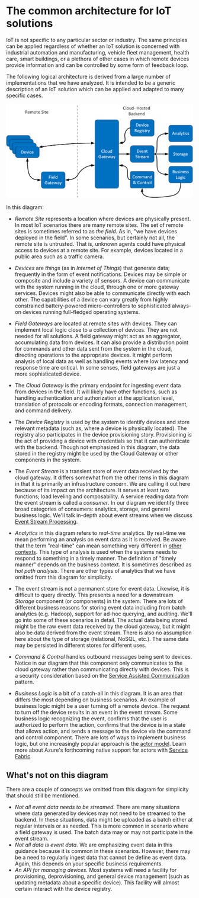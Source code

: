 # The common architecture for IoT solutions

IoT is not specific to any particular sector or industry. The same principles can be applied regardless of whether an IoT solution is concerned with industrial automation and manufacturing, vehicle fleet management, health care, smart buildings, or a plethora of other cases in which remote devices provide information and can be controlled by some form of feedback loop. 

The following logical architecture is derived from a large number of implementations that we have analyzed. It is intended to be a generic description of an IoT solution which can be applied and adapted to many specific cases.

![IoT Reference Architecturee](media/reference-architecture.png)

In this diagram:

- _Remote Site_ represents a location where devices are physically present. In most IoT scenarios there are many remote sites. The set of remote sites is sometimes referred to as _the field_. As in, "we have devices deployed in the field". In some scenarios, but certainly not all, the remote site is untrusted. That is, unknown agents could have physical access to devices at a remote site. For example, devices located in a public area such as a traffic camera.  

- _Devices_ are *things* (as in *Internet of Things*) that generate data; frequently in the form of event notifications. Devices may be simple or composite and include a variety of sensors. A device can communicate with the system running in the cloud, through one or more gateway services. Devices might also be able to communicate directly with each other. The capabilities of a device can vary greatly from highly constrained battery-powered micro-controllers to sophisticated always-on devices running full-fledged operating systems.

- _Field Gateways_ are located at remote sites with devices. They can implement local logic close to a collection of devices. They are not needed for all solutions. A field gateway might act as an aggregator, accumulating data from devices. It can also provide a distribution point for commands and other data sent from the system in the cloud, directing operations to the appropriate devices. It might perform analysis of local data as well as handling events where low latency and response time are critical.
In some senses, field gateways are just a more sophisticated device.

- The _Cloud Gateway_ is the primary endpoint for ingesting event data from devices in the field. It will likely have other functions, such as handling authentication and authorization at the application level, translation of protocols or encoding formats, connection management, and command delivery.

- The _Device Registry_ is used by the system to identify devices and store relevant metadata (such as, where a device is physically located). The registry also participates in the device provisioning story. Provisioning is the act of providing a device with credentials so that it can authenticate with the backend. Though not emphasized in this diagram, the data stored in the registry might be used by the Cloud Gateway or other components in the system.

- The _Event Stream_ is a transient store of event data received by the cloud gateway. It differs somewhat from the other items in this diagram in that it is primarily an infrastructure concern. We are calling it out here because of its impact on the architecture. It serves at least two functions; load leveling and composability. A service reading data from the event stream is called a _consumer_. In our diagram we identify three broad categories of consumers: analytics, storage, and general business logic. We'll talk in-depth about event streams when we discuss [Event Stream Processing][].

- _Analytics_ in this diagram refers to _real-time_ analytics. By real-time we mean performing an analysis on event data as it is received. Be aware that the term "real-time" can mean something very different in [other contexts][real-time-example]. This type of analysis is used when the systems needs to respond to something in a timely manner. The definition of "timely manner" depends on the business context. It is sometimes described as _hot path analysis_. There are other types of analytics that we have omitted from this diagram for simplicity.

- The event stream is not a permanent store for event data. Likewise, it is difficult to query directly. This presents a need for a downstream _Storage_ component (or components) in the system. There are lots of different business reasons for storing event data including from batch analytics (e.g. Hadoop), support for ad-hoc querying, and auditing. We'll go into some of these scenarios in detail. The actual data being stored might be the raw event data received by the cloud gateway, but it might also be data derived from the event stream. There is also no assumption here about the type of storage (relational, NoSQL, etc.). The same data may be persisted in different stores for different uses.

- _Command & Control_ handles outbound messages being sent to devices. Notice in our diagram that this component only communicates to the cloud gateway rather than communicating directly with devices. This is a security consideration based on the [Service Assisted Communication][] pattern.

- _Business Logic_ is a bit of a catch-all in this diagram. It is an area that differs the most depending on business scenarios. An example of business logic might be a user turning off a remote device. The request to turn off the device results in an event in the event stream. Some business logic recognizing the event, confirms that the user is authorized to perform the action, confirms that the device is in a state that allows action, and sends a message to the device via the command and control component.
There are lots of ways to implement business logic, but one increasingly popular approach is the [actor model]. Learn more about Azure's forthcoming native support for actors with [Service Fabric][service-fabric-actors].

<todo task="update this statement after service fabric is released" />

## What's not on this diagram

There are a couple of concepts we omitted from this diagram for simplicity that should still be mentioned.

- _Not all event data needs to be streamed._ There are many situations where data generated by devices may not need to be streamed to the backend. In these situations, data might be uploaded as a batch either at regular intervals or as needed. This is more common in scenario where a field gateway is used. The batch data may or may not participate in the event stream.
- _Not all data is event data._ We are emphasizing event data in this guidance because it is common in these scenarios. However, there may be a need to regularly ingest data that cannot be define as event data. Again, this depends on your specific business requirements.
- _An API for managing devices._ Most systems will need a facility for provisioning,  deprovisioning, and general device management (such as updating metadata about a specific device). This facility will almost certain interact with the device registry.

[Event Stream Processing]: TODO
[real-time-example]: https://en.wikipedia.org/wiki/Real-time_Control_System
[Service Assisted Communication]: http://blogs.msdn.com/b/clemensv/archive/2014/02/10/service-assisted-communication-for-connected-devices.aspx
[actor model]: https://en.wikipedia.org/wiki/Actor_model
[service-fabric-actors]: https://azure.microsoft.com/en-us/documentation/articles/service-fabric-reliable-actors-introduction/